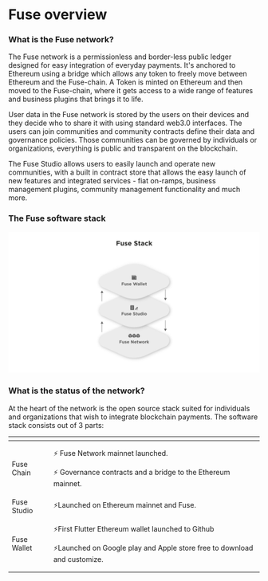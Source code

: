 # Fuse overview

### What is the Fuse network?

The Fuse network is a permissionless and border-less public ledger designed for easy integration of everyday payments. It's anchored to Ethereum using a bridge which allows any token to freely move between Ethereum and the Fuse-chain.  A Token is minted on Ethereum and then moved to the Fuse-chain, where it gets access to a wide range of features and business plugins that brings it to life.

User data in the Fuse network is stored by the users on their devices and they decide who to share it with using standard web3.0 interfaces. The users can join communities and community contracts define their data and governance policies. Those communities can be governed by individuals or organizations, everything is public and transparent on the blockchain.

The Fuse Studio allows users to easily launch and operate new communities, with a built in contract store that allows the easy launch of new features and integrated services - fiat on-ramps, business management plugins, community management functionality and much more.

### The Fuse software stack

![](.gitbook/assets/image%20%281%29.png)

### What is the status of the network?

At the heart of the network is the open source stack suited for individuals and organizations that wish to integrate blockchain payments. The software stack consists out of 3 parts:

<table>
  <thead>
    <tr>
      <th style="text-align:left"></th>
      <th style="text-align:left"></th>
    </tr>
  </thead>
  <tbody>
    <tr>
      <td style="text-align:left">Fuse Chain</td>
      <td style="text-align:left">
        <p>&#x26A1; Fuse Network mainnet launched.</p>
        <p>&#x26A1; Governance contracts and a bridge to the Ethereum mainnet.</p>
      </td>
    </tr>
    <tr>
      <td style="text-align:left">Fuse Studio</td>
      <td style="text-align:left">&#x26A1;Launched on Ethereum mainnet and Fuse.</td>
    </tr>
    <tr>
      <td style="text-align:left">Fuse Wallet</td>
      <td style="text-align:left">
        <p>&#x26A1;First Flutter Ethereum wallet launched to Github</p>
        <p>&#x26A1;Launched on Google play and Apple store free to download and customize.</p>
      </td>
    </tr>
  </tbody>
</table>



